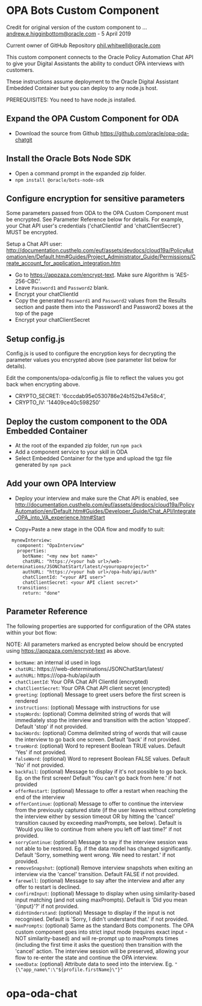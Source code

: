 # OPA Bots Custom Component
Credit for original version of the custom component to ...
andrew.e.higginbottom@oracle.com - 5 April 2019

Current owner of GitHub Repository 
phil.whitwell@oracle.com

This custom component connects to the Oracle Policy Automation Chat API to give your Digital Assistants the ability to conduct OPA interviews with customers.

These instructions assume deployment to the Oracle Digital Assistant Embedded Container but you can deploy to any node.js host.

PREREQUISITES: You need to have node.js installed.

## Expand the OPA Custom Component for ODA
- Download the source from Github https://github.com/oracle/opa-oda-chatgit 

## Install the Oracle Bots Node SDK
- Open a command prompt in the expanded zip folder.
- `npm install @oracle/bots-node-sdk`

## Configure encryption for sensitive parameters
Some parameters passed from ODA to the OPA Custom Component must be encrypted. See Parameter Reference below for details.
For example, your Chat API user's credentials ('chatClientId' and 'chatClientSecret') MUST be encrypted.

Setup a Chat API user: http://documentation.custhelp.com/euf/assets/devdocs/cloud19a/PolicyAutomation/en/Default.htm#Guides/Project_Administrator_Guide/Permissions/Create_account_for_application_integration.htm

- Go to https://appzaza.com/encrypt-text. Make sure Algorithm is 'AES-256-CBC'.
- Leave `Password1` and `Password2` blank.
- Encrypt your chatClientId
- Copy the generated `Password1` and `Password2` values from the Results section and paste them into the Password1 and Password2 boxes at the top of the page
- Encrypt your chatClientSecret

## Setup config.js
Config.js is used to configure the encryption keys for decrypting the parameter values you encrypted above (see parameter list below for details).

Edit the components/opa-oda/config.js file to reflect the values you got back when encrypting above.
-   CRYPTO_SECRET: '6cccdab95e0530786e24b152b47e58c4',
-    CRYPTO_IV: '14409ce40c598250'

## Deploy the custom component to the ODA Embedded Container
- At the root of the expanded zip folder, run `npm pack`
- Add a component service to your skill in ODA
 - Select Embedded Container for the type and upload the tgz file generated by `npm pack`

## Add your own OPA Interview
- Deploy your interview and make sure the Chat API is enabled, see http://documentation.custhelp.com/euf/assets/devdocs/cloud19a/PolicyAutomation/en/Default.htm#Guides/Developer_Guide/Chat_API/Integrate_OPA_into_VA_experience.htm#Start

- Copy+Paste a new stage in the ODA flow and modify to suit:
~~~~
  mynewInterview:
    component: "OpaInterview"
    properties:
      botName: "<my new bot name>"
      chatURL: "https://<your hub url>/web-determinations/JSONChatStart/latest/<youropaproject>"
      authURL: "https://<your hub url>/opa-hub/api/auth"
      chatClientId: "<your API user>"
      chatClientSecret: <your API client secret>"
    transitions:
      return: "done"
~~~~

## Parameter Reference
The following properties are supported for configuration of the OPA states within your bot flow:

NOTE: All parameters marked as encrypted below should be encrypted using https://appzaza.com/encrypt-text as above.


- `botName`: an internal id used in logs
- `chatURL`: https://<your hub url>/web-determinations/JSONChatStart/latest/<youropaproject>
- `authURL`: https://<your hub url>/opa-hub/api/auth
- `chatClientId`: Your OPA Chat API ClientId (encrypted)
- `chatClientSecret`: Your OPA Chat API client secret (encrypted)
- `greeting`: (optional) Message to greet users before the first screen is rendered
- `instructions`: (optional) Message with instructions for use
- `stopWords`: (optional) Comma delimited string of words that will immediately stop the interview and transition with the action 'stopped'. Default 'stop' if not provided.
- `backWords`: (optional) Comma delimited string of words that will cause the interview to go back one screen. Default 'back' if not provided.
- `trueWord`: (optional) Word to represent Boolean TRUE values. Default 'Yes' if not provided.
- `falseWord`: (optional) Word to represent Boolean FALSE values. Default 'No' if not provided.
- `backFail`: (optional) Message to display if it's not possible to go back. Eg. on the first screen! Default 'You can\'t go back from here.' if not provided
- `offerRestart`: (optional) Message to offer a restart when reaching the end of the interview
- `offerContinue`: (optional) Message to offer to continue the interview from the previously captured state (if the user leaves without completing the interview either by session timeout OR by hitting the 'cancel' transition caused by exceeding maxPrompts, see below). Default is 'Would you like to continue from where you left off last time?' if not provided.
- `sorryContinue`: (optional) Message to say if the interview session was not able to be restored. Eg. if the data model has changed significantly. Default 'Sorry, something went wrong. We need to restart.' if not provided.
- `removeSnapshot`: (optional) Remove interview snapshots when exiting an interview via the 'cancel' transition. Default FALSE if not provided.
- `farewell`: (optional) Message to say after the interview and after any offer to restart is declined.
- `confirmInput`: (optional) Message to display when using similarity-based input matching (and not using maxPrompts). Default is 'Did you mean \'{input}\'?' if not provided.
- `didntUnderstand`: (optional) Message to display if the input is not recognised. Default is 'Sorry, I didn\'t understand that.' if not provided.
- `maxPrompts`: (optional) Same as the standard Bots components. The OPA custom component goes into strict input mode (requires exact input - NOT similarity-based) and will re-prompt up to maxPrompts times (including the first time it asks the question) then transition with the 'cancel' action. The interview session will be preserved, allowing your flow to re-enter the state and continue the OPA interview.
- `seedData`: (optional) Attribute data to seed into the interview. Eg. `"{\"app_name\":\"${profile.firstName}\"}"`
# opa-oda-chat
